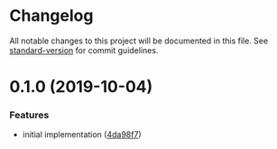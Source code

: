 # Changelog

All notable changes to this project will be documented in this file. See [standard-version](https://github.com/conventional-changelog/standard-version) for commit guidelines.

# 0.1.0 (2019-10-04)


### Features

* initial implementation ([4da98f7](https://github.com/ikatyang/tree-sitter-vue/commit/4da98f7))
